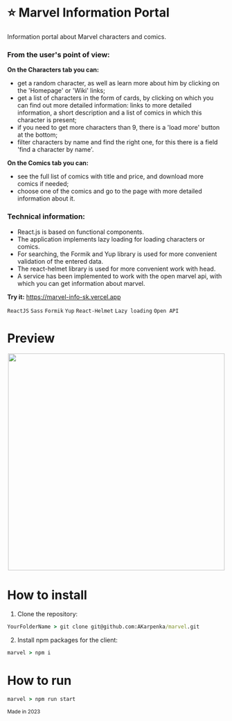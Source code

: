 # ⭐ Marvel Information Portal
Information portal about Marvel characters and comics. 
### From the user's point of view:
**On the Characters tab you can:**
- get a random character, as well as learn more about him by clicking on the 'Homepage' or 'Wiki' links;
- get a list of characters in the form of cards, by clicking on which you can find out more detailed information: links to more detailed information, a short description and a list of comics in which this character is present;
- if you need to get more characters than 9, there is a 'load more' button at the bottom;
- filter characters by name and find the right one, for this there is a field 'find a character by name'.

**On the Comics tab you can:**
- see the full list of comics with title and price, and download more comics if needed;
- choose one of the comics and go to the page with more detailed information about it.

### Technical information:
- React.js is based on functional components.
- The application implements lazy loading for loading characters or comics.
- For searching, the Formik and Yup library is used for more convenient validation of the entered data. 
- The react-helmet library is used for more convenient work with head.
- A service has been implemented to work with the open marvel api, with which you can get information about marvel.

**Try it:** https://marvel-info-sk.vercel.app

`ReactJS`  `Sass`  `Formik`  `Yup`  `React-Helmet`  `Lazy loading`  `Open API`  

# Preview 
<p align="center">
  <img src="client/public/ToDoApp.gif" width="500"/>
</p>

# How to install 
1. Clone the repository:
```cmd
YourFolderName > git clone git@github.com:AKarpenka/marvel.git
```

2. Install npm packages for the client:
```cmd
marvel > npm i
```

# How to run 
```cmd
marvel > npm run start
```

<sub>Made in 2023</sub>
